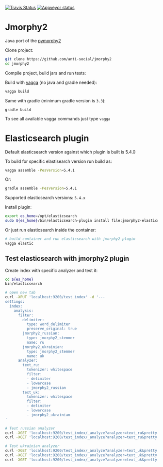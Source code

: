 [![Travis Status](https://travis-ci.org/anti-social/jmorphy2.svg?branch=master)](https://travis-ci.org/anti-social/jmorphy2)
[![Appveyor status](https://ci.appveyor.com/api/projects/status/x9df34q1er8r5kc0/branch/master?svg=true)](https://ci.appveyor.com/project/anti-social/jmorphy2/branch/master)

Jmorphy2
========

Java port of the [pymorphy2](https://github.com/kmike/pymorphy2)

Clone project:

```sh
git clone https://github.com/anti-social/jmorphy2
cd jmorphy2
```

Compile project, build jars and run tests:

Build with [vagga](http://vagga.readthedocs.io/en/latest/installation.html#ubuntu)
(no java and gradle needed):

```sh
vagga build
```

Same with gradle (minimum gradle version is `3.3`):

```
gradle build
```

To see all available vagga commands just type ``vagga``


Elasticsearch plugin
====================

Default elasticsearch version against which plugin is built is 5.4.0

To build for specific elastisearch version run build as:

```sh
vagga assemble -PesVersion=5.4.1
```

Or:

```sh
gradle assemble -PesVersion=5.4.1
```

Supported elasticsearch versions: `5.4.x`

Install plugin:

```sh
export es_home=/opt/elasticsearch
sudo ${es_home}/bin/elasticsearch-plugin install file:jmorphy2-elasticsearch/build/distributions/analysis-jmorphy2-0.2.0-SNAPSHOT-es-5.4.0.zip
```

Or just run elasticsearch inside the container:

```sh
# build container and run elasticsearch with jmorphy2 plugin
vagga elastic
```

Test elasticsearch with jmorphy2 plugin
---------------------------------------

Create index with specific analyzer and test it:


```sh
cd ${es_home}
bin/elasticsearch

# open new tab
curl -XPUT 'localhost:9200/test_index' -d '---
settings:
  index:
    analysis:
      filter:
        delimiter:
          type: word_delimiter
          preserve_original: true
        jmorphy2_russian:
          type: jmorphy2_stemmer
          name: ru
        jmorphy2_ukrainian:
          type: jmorphy2_stemmer
          name: uk
      analyzer:
        text_ru:
          tokenizer: whitespace
          filter:
          - delimiter
          - lowercase
          - jmorphy2_russian
        text_uk:
          tokenizer: whitespace
          filter:
          - delimiter
          - lowercase
          - jmorphy2_ukrainian
'

# Test russian analyzer
curl -XGET 'localhost:9200/test_index/_analyze?analyzer=text_ru&pretty' -d 'Привет, лошарики!'
curl -XGET 'localhost:9200/test_index/_analyze?analyzer=text_ru&pretty' -d 'ёж еж ежики'

# Test ukrainian analyzer
curl -XGET 'localhost:9200/test_index/_analyze?analyzer=text_uk&pretty' -d 'Пригоди Котигорошка'
curl -XGET 'localhost:9200/test_index/_analyze?analyzer=text_uk&pretty' -d 'їжаки'
curl -XGET 'localhost:9200/test_index/_analyze?analyzer=text_uk&pretty' -d "комп'ютером"
```
